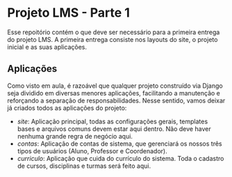 # Projeto LMS - Parte 1

Esse repoitório contém o que deve ser necessário para a primeira entrega do projeto LMS. A primeira entrega consiste nos layouts do site, o projeto inicial e as suas aplicações.

## Aplicações

Como visto em aula, é razoável que qualquer projeto construído via Django seja dividido em diversas menores aplicações, facilitando a manutenção e reforçando a separação de responsabilidades. Nesse sentido, vamos deixar já criados todos as aplicações do projeto:

 * *site*: Aplicação principal, todas as configurações gerais, templates bases e arquivos comuns devem estar aqui dentro. Não deve haver nenhuma grande regra de negócio aqui.
 * *contas*: Aplicação de contas de sistema, que gerenciará os nossos três tipos de usuários (Aluno, Professor e Coordenador).
 * *curriculo*: Aplicação que cuida do currículo do sistema. Toda o cadastro de cursos, disciplinas e turmas será feito aqui.
